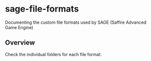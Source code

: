 # sage-file-formats

Documenting the custom file formats used by SAGE (Saffire Advanced Game Engine)


## Overview

Check the individual folders for each file format.

